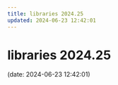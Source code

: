 ```yaml
---
title: libraries 2024.25
updated: 2024-06-23 12:42:01
---
```


# libraries 2024.25

(date: 2024-06-23 12:42:01)

